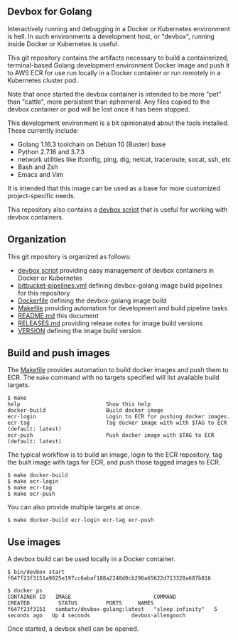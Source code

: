 ## Devbox for Golang

Interactively running and debugging in a Docker or Kubernetes environment is
hell. In such environments a development host, or "devbox", running inside 
Docker or Kubernetes is useful.

This git repository contains the artifacts necessary to build a containerized,
terminal-based Golang development environment Docker image and push it to AWS
ECR for use run locally in a Docker container or run remotely in a Kubernetes
cluster pod.

Note that once started the devbox container is intended to be more "pet" than
"cattle", more persistent than ephemeral.  Any files copied to the devbox
container or pod will be lost once it has been stopped.

This development environment is a bit opinionated about the tools installed.
These currently include:

- Golang 1.16.3 toolchain on Debian 10 (Buster) base
- Python 2.7.16 and 3.7.3
- network utilities like ifconfig, ping, dig, netcat, traceroute, socat, ssh, etc
- Bash and Zsh
- Emacs and Vim

It is intended that this image can be used as a base for more customized
project-specific needs.

This repository also contains a [devbox script](bin/devbox) that is useful for
working with devbox containers.

## Organization

This git repository is organized as follows:

- [devbox script](bin/devbox) providing easy management of devbox containers in
  Docker or Kubernetes
- [bitbucket-pipelines.yml](bitbucket-pipelines.yml) defining devbox-golang
  image build pipelines for this repository
- [Dockerfile](Dockerfile) defining the devbox-golang image build
- [Makefile](Makefile) providing automation for development and build pipeline tasks
- [README.md](README.md) this document
- [RELEASES.md](RELEASES.md) providing release notes for image build versions
- [VERSION](VERSION) defining the image build version

## Build and push images

The [Makefile](Makefile) provides automation to build docker images and push
them to ECR.  The `make` command with no targets specified will list available
build targets.

    $ make
    help                           Show this help
    docker-build                   Build docker image
    ecr-login                      Login to ECR for pushing docker images.
    ecr-tag                        Tag docker image with with $TAG to ECR (default: latest)
    ecr-push                       Push docker image with $TAG to ECR (default: latest)

The typical workflow is to build an image, login to the ECR repository, tag the
built image with tags for ECR, and push those tagged images to ECR.

    $ make docker-build
    $ make ecr-login
    $ make ecr-tag
    $ make ecr-push

You can also provide multiple targets at once.

    $ make docker-build ecr-login ecr-tag ecr-push

## Use images

A devbox build can be used locally in a Docker container.

    $ bin/devbox start
    f647f23f3151a9025e197cc6abaf188a2248d0cb296a65622d713328a687b816
    
    $ docker ps
    CONTAINER ID   IMAGE                          COMMAND            CREATED         STATUS         PORTS     NAMES
    f647f23f3151   sambatv/devbox-golang:latest   "sleep infinity"   5 seconds ago   Up 4 seconds             devbox-allengooch

Once started, a devbox shell can be opened.

